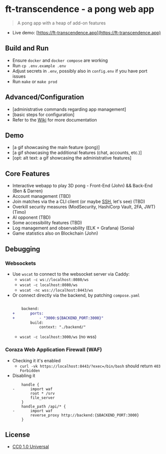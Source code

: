 # ft-transcendence - a pong web app

> A pong app with a heap of add-on features

- Live demo: [https://ft-transcendence.app](https://ft-transcendence.app)

## Build and Run

- Ensure `docker` and `docker compose` are working
- Run `cp .env.example .env`
- Adjust secrets in `.env`, possibly also in `config.env` if you have port issues
- Run `make` or `make prod`

## Advanced/Configuration

- [administrative commands regarding app management]
- [basic steps for configuration]
- Refer to the [Wiki](https://github.com/cubernetes/ft-transcendence/wiki) for more documentation

## Demo

- [a gif showcasing the main feature (pong)]
- [a gif showcasing the additional features (chat, accounts, etc.)]
- [opt: alt text: a gif showcasing the administrative features]

## Core Features
- Interactive webapp to play 3D pong - Front-End (John) && Back-End (Ben & Darren)
- Account management (TBD)
- Join matches via the a CLI client (or maybe [SSH](https://github.com/charmbracelet/wish), let's see) (TBD)
- Overkill security measures (ModSecurity, HashiCorp Vault, 2FA, JWT) (Timo)
- AI opponent (TBD)
- Some accessibility features (TBD)
- Log management and observability (ELK + Grafana) (Sonia)
- Game statistics also on Blockchain (John)

## Debugging

### Websockets

- Use `wscat` to connect to the websocket server via Caddy:
  - `wscat -c ws://localhost:8080/ws`
  - `wscat -c localhost:8080/ws`
  - `wscat -nc wss://localhost:8443/ws`
- Or connect directly via the backend, by patching `compose.yaml`
  ```diff

      backend:
  +       ports:
  +           - "3000:${BACKEND_PORT:3000}"
          build:
              context: "./backend/"
  ```
  - `wscat -c localhost:3000/ws` (no wss)

### Coraza Web Application Firewall (WAF)

- Checking it it's enabled
  - `curl -vk https://localhost:8443/?exec=/bin/bash` should return `403 Forbidden`
- Disabling it
  ```Caddy
      handle {
  -       import waf
          root * /srv
          file_server
      }
      handle_path /api/* {
  -       import waf
          reverse_proxy http://backend:{$BACKEND_PORT:3000}
      }
  ```

## License

- [CC0 1.0 Universal](LICENSE)
